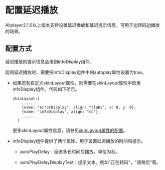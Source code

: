 配置延迟播放 
===========================

Aliplayer2.1.0以上版本支持设置延迟播放和延迟提示信息，可用于边转码边播放的场景。

配置方式 
-------------------------

延迟播放的提示信息会用到infoDisplay组件。

启用延迟播放时，需要把infoDisplay组件中的autoplay属性设置为true。

* 如果您有自定义skinLayout属性，则需要在skinLayout属性中启用infoDisplay组件。代码如下所示。

      skinLayout:[
          ......
          {name: "errorDisplay", align: "tlabs", x: 0, y: 0},
          {name: "infoDisplay", align: "cc"},
          ......
        ]

  

  更多skinLayout属性信息，请参见[skinLayout属性的配置](/intl.zh-CN/播放器SDK/Web播放器/更多功能介绍/配置skinLayout属性.md)。
  

* infoDisplay组件提供了两个属性，用于设置延迟播放的时间和提示。

  * autoPlayDelay：延迟多长时间后播放，单位为秒。

    
  
  * autoPlayDelayDisplayText：提示文本。例如"正在转码"，"请稍后"等。

    
  

  



